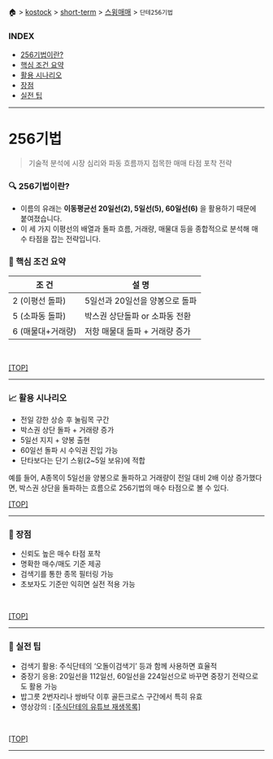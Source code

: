 🏠 > [kostock](../../) > [short-term](../) > [스윙매매](./) > `단테256기법`
<!-- https://www.youtube.com/playlist?list=PLYoNND5p81l2cEc_jRMDobRkFGiqPoF2a -->

### INDEX
- [256기법이란?](#-256기법이란)
- [핵심 조건 요약](#-핵심-조건-요약)
- [활용 시나리오](#-활용-시나리오)
- [장점](#-장점)
- [실전 팁](#-실전-팁)

---
# 256기법
> 기술적 분석에 시장 심리와 파동 흐름까지 접목한 매매 타점 포착 전략

### 🔍 256기법이란?
- 이름의 유래는 **이동평균선 20일선(2), 5일선(5), 60일선(6)** 을 활용하기 때문에 붙여졌습니다.
- 이 세 가지 이평선의 배열과 돌파 흐름, 거래량, 매물대 등을 종합적으로 분석해 매수 타점을 잡는 전략입니다.

### 📌 핵심 조건 요약

| 조 건 | 설 명 |
|-------|------|
| 2 (이평선 돌파)  | 5일선과 20일선을 양봉으로 돌파 |
| 5 (소파동 돌파)  | 박스권 상단돌파 or 소파동 전환 |
| 6 (매물대+거래량) | 저항 매물대 돌파 + 거래량 증가 |
<br/>

[[TOP]](#index)

---
### 📈 활용 시나리오
- 전일 강한 상승 후 눌림목 구간
- 박스권 상단 돌파 + 거래량 증가
- 5일선 지지 + 양봉 출현
- 60일선 돌파 시 수익권 진입 가능
- 단타보다는 단기 스윙(2~5일 보유)에 적합

예를 들어, A종목이 5일선을 양봉으로 돌파하고 거래량이 전일 대비 2배 이상 증가했다면, 박스권 상단을 돌파하는 흐름으로 256기법의 매수 타점으로 볼 수 있다.
<br/>

[[TOP]](#index)

---
### 🧠 장점
- 신뢰도 높은 매수 타점 포착
- 명확한 매수/매도 기준 제공
- 검색기를 통한 종목 필터링 가능
- 초보자도 기준만 익히면 실전 적용 가능
<br/>

[[TOP]](#index)

---
### 🎯 실전 팁
- 검색기 활용: 주식단테의 ‘오돌이검색기’ 등과 함께 사용하면 효율적
- 중장기 응용: 20일선을 112일선, 60일선을 224일선으로 바꾸면 중장기 전략으로도 활용 가능
- 밥그릇 2번자리나 쌍바닥 이후 골든크로스 구간에서 특히 유효
- 영상강의 : [[주식단테의 유튜브 재생목록]](https://www.youtube.com/playlist?list=PLYoNND5p81l2cEc_jRMDobRkFGiqPoF2a)

<br/>

[[TOP]](#index)

---